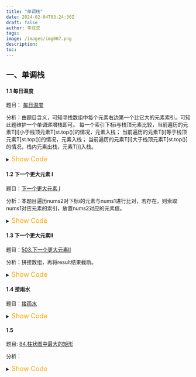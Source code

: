 ```yaml
---
title: "单调栈"
date: 2024-02-04T03:24:30Z
draft: false
author: 李双双
tags:
image: /images/img007.png
description:
toc:
---
```


## 一、单调栈
#### 1.1 每日温度
题目： [每日温度](https://leetcode.cn/problems/daily-temperatures/description/, "每日温度")

分析：由题目含义，可知寻找数组中每个元素右边第一个比它大的元素索引。可知此题维护一个单调递增栈即可。
每一个索引下标i与栈顶元素比较，当前遍历的元素T[i]小于栈顶元素T[st.top()]的情况，元素入栈；
当前遍历的元素T[i]等于栈顶元素T[st.top()]的情况，元素入栈；
当前遍历的元素T[i]大于栈顶元素T[st.top()]的情况，栈内元素出栈，元素T[i]入栈。

<details>
<summary><font size="4" color="orange">Show Code</font></summary> 

``` c++
class Solution {
public:
    vector<int> dailyTemperatures(vector<int>& temperatures) {

        // 递增栈
        stack<int> st;
        vector<int> result(temperatures.size(), 0);
        st.push(0);
        for (int i = 1; i < temperatures.size(); i++) {
            if (temperatures[i] < temperatures[st.top()]) {
                st.push(i);
            } else if (temperatures[i] == temperatures[st.top()]) {
                st.push(i);
            } else {
                while(!st.empty() && temperatures[i] > temperatures[st.top()]) {
                    result[st.top()] = i - st.top();
                    st.pop();
                }
                st.push(i);
            }
        }
        return result;
    }
};
```
</details>

#### 1.2 下一个更大元素 I
题目：[下一个更大元素 I](https://leetcode.cn/problems/next-greater-element-i/description/, "下一个更大元素 I")

分析：本题目遍历nums2对下标i的元素与nums1进行比对，若存在，则索取nums1对应元素的索引，放置nums2对应的元素值。

<details>
<summary><font size="4" color="orange">Show Code</font></summary> 

``` c++
class Solution {
public:
    vector<int> nextGreaterElement(vector<int>& nums1, vector<int>& nums2) {
        /*分析：本题目遍历nums2对下标i的元素与nums1进行比对，
        若存在，则索取nums1对应元素的索引，放置nums2对应的元素值。*/

        stack<int> st;
        vector<int> result(nums1.size(), -1);
        unordered_map<int, int> map;
        for (int i = 0; i < nums1.size(); i++) {
            map[nums1[i]] = i; 
        }

        st.push(nums2[0]);
        for (int j = 1; j < nums2.size(); j++) {
            if (nums2[j] < st.top()) {
                st.push(nums2[j]);
            } else if (nums2[j] == st.top()) {
                st.push(nums2[j]);
            } else {
                while (!st.empty() && nums2[j] > st.top()) {
                    if (map.count(st.top()) > 0) {
                        result[map[st.top()]] = nums2[j];
                    }
                    st.pop();
                }
                st.push(nums2[j]);
            }
        }
        return result;
    }
};
```
</details>

#### 1.3 下一个更大元素II
题目：[503.下一个更大元素II](https://leetcode.cn/problems/next-greater-element-ii/description/,  "下一个更大元素II")

分析：拼接数组，再将result结果截断。

<details>
<summary><font size="4" color="orange">Show Code</font></summary> 

``` c++
class Solution {
public:
    vector<int> nextGreaterElements(vector<int>& nums) {
        /*分析：拼接数组，再将result结果截断。*/
        nums.insert(nums.end(), nums.begin(), nums.end());

        stack<int> st;
        vector<int> result(nums.size(), -1);
        st.push(0);

        for (int i = 1; i < nums.size(); i++) {
            if (nums[i] < nums[st.top()]) {
                st.push(i);
            } else if (nums[i] == nums[st.top()]) {
                st.push(i);
            } else {
                while (!st.empty() && nums[i] > nums[st.top()]) {
                    result[st.top()] = nums[i];
                    st.pop();
                }
                st.push(i);
            }
        }

        // 最后再把结果集即result数组resize到原数组大小
        result.resize(nums.size() / 2);
        return result;
    }
};
```
</details>


#### 1.4 接雨水
题目：[接雨水](https://leetcode.cn/problems/trapping-rain-water/description/, "接雨水")


<details>
<summary><font size="4" color="orange">Show Code</font></summary> 

``` c++
class Solution {
public:
    int trap(vector<int>& height) {
        if (height.size() <= 2) return 0; // 可以不加
        stack<int> st; // 存着下标，计算的时候用下标对应的柱子高度
        st.push(0);
        int sum = 0;
        for (int i = 1; i < height.size(); i++) {
            if (height[i] < height[st.top()]) {     // 情况一
                st.push(i);
            } if (height[i] == height[st.top()]) {  // 情况二
                st.pop(); // 其实这一句可以不加，效果是一样的，但处理相同的情况的思路却变了。
                st.push(i);
            } else {                                // 情况三
                while (!st.empty() && height[i] > height[st.top()]) { // 注意这里是while
                    int mid = st.top();
                    st.pop();
                    if (!st.empty()) {
                        int h = min(height[st.top()], height[i]) - height[mid];
                        int w = i - st.top() - 1; // 注意减一，只求中间宽度
                        sum += h * w;
                    }
                }
                st.push(i);
            }
        }
        return sum;
    }
};
```
</details>


#### 1.5 
题目: [84.柱状图中最大的矩形](https://leetcode.cn/problems/largest-rectangle-in-histogram/description/, "柱状图中最大的矩形")

分析： 


<details>
<summary><font size="4" color="orange">Show Code</font></summary> 

``` c++


```
</details>